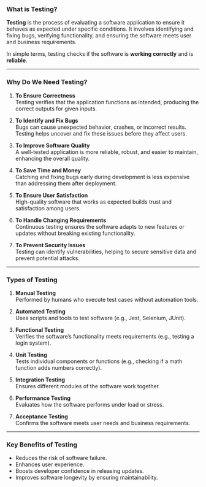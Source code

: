 ### What is Testing?

**Testing** is the process of evaluating a software application to ensure it behaves as expected under specific conditions. It involves identifying and fixing bugs, verifying functionality, and ensuring the software meets user and business requirements.

In simple terms, testing checks if the software is **working correctly** and is **reliable**.

---

### Why Do We Need Testing?

1. **To Ensure Correctness**  
    Testing verifies that the application functions as intended, producing the correct outputs for given inputs.
    
2. **To Identify and Fix Bugs**  
    Bugs can cause unexpected behavior, crashes, or incorrect results. Testing helps uncover and fix these issues before they affect users.
    
3. **To Improve Software Quality**  
    A well-tested application is more reliable, robust, and easier to maintain, enhancing the overall quality.
    
4. **To Save Time and Money**  
    Catching and fixing bugs early during development is less expensive than addressing them after deployment.
    
5. **To Ensure User Satisfaction**  
    High-quality software that works as expected builds trust and satisfaction among users.
    
6. **To Handle Changing Requirements**  
    Continuous testing ensures the software adapts to new features or updates without breaking existing functionality.
    
7. **To Prevent Security Issues**  
    Testing can identify vulnerabilities, helping to secure sensitive data and prevent potential attacks.
    

---

### Types of Testing

1. **Manual Testing**  
    Performed by humans who execute test cases without automation tools.
    
2. **Automated Testing**  
    Uses scripts and tools to test software (e.g., Jest, Selenium, JUnit).
    
3. **Functional Testing**  
    Verifies the software’s functionality meets requirements (e.g., testing a login system).
    
4. **Unit Testing**  
    Tests individual components or functions (e.g., checking if a math function adds numbers correctly).
    
5. **Integration Testing**  
    Ensures different modules of the software work together.
    
6. **Performance Testing**  
    Evaluates how the software performs under load or stress.
    
7. **Acceptance Testing**  
    Confirms the software meets user needs and business requirements.
    

---

### Key Benefits of Testing

- Reduces the risk of software failure.
- Enhances user experience.
- Boosts developer confidence in releasing updates.
- Improves software longevity by ensuring maintainability.
